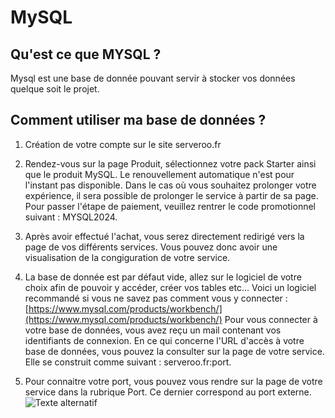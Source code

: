 # MySQL

## Qu'est ce que MYSQL ? 
Mysql est une base de donnée pouvant servir à stocker vos données quelque soit le projet.

## Comment utiliser ma base de données ?

1. Création de votre compte sur le site serveroo.fr
2. Rendez-vous sur la page Produit, sélectionnez votre pack Starter ainsi que le produit MySQL. 
Le renouvellement automatique n'est pour l'instant pas disponible. Dans le cas où vous souhaitez prolonger votre expérience, il sera possible de prolonger le service à partir de sa page.
Pour passer l'étape de paiement, veuillez rentrer le code promotionnel suivant : MYSQL2024.

3. Après avoir effectué l'achat, vous serez directement redirigé vers la page de vos différents services. Vous pouvez donc avoir une visualisation de la congiguration de votre service.

4. La base de donnée est par défaut vide, allez sur le logiciel de votre choix afin de pouvoir y accéder, créer vos tables etc...
   Voici un logiciel recommandé si vous ne savez pas comment vous y connecter : [https://www.mysql.com/products/workbench/](https://www.mysql.com/products/workbench/)
Pour vous connecter à votre base de données, vous avez reçu un mail contenant vos identifiants de connexion. 
En ce qui concerne l'URL d'accès à votre base de données, vous pouvez la consulter sur la page de votre service. Elle se construit comme suivant :
serveroo.fr:port.

5. Pour connaitre votre port, vous pouvez vous rendre sur la page de votre service dans la rubrique Port. Ce dernier correspond au port externe.
   ![Texte alternatif](port.png)








